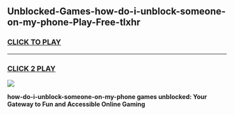 
## Unblocked-Games-how-do-i-unblock-someone-on-my-phone-Play-Free-tlxhr
<h3>
<a href="https://premium76.site?title=how-do-i-unblock-someone-on-my-phone&ref=12A">CLICK TO PLAY</a></h3>
<hr>

<h3>
<a href="https://premium76.site?title=how-do-i-unblock-someone-on-my-phone&ref=12A">CLICK 2 PLAY</a>
  
</h3>

<a href="https://premium76.site?title=how-do-i-unblock-someone-on-my-phone&ref=12A"><img src="https://clearcache.store/games.png"></a>


**how-do-i-unblock-someone-on-my-phone games unblocked: Your Gateway to Fun and Accessible Online Gaming**

